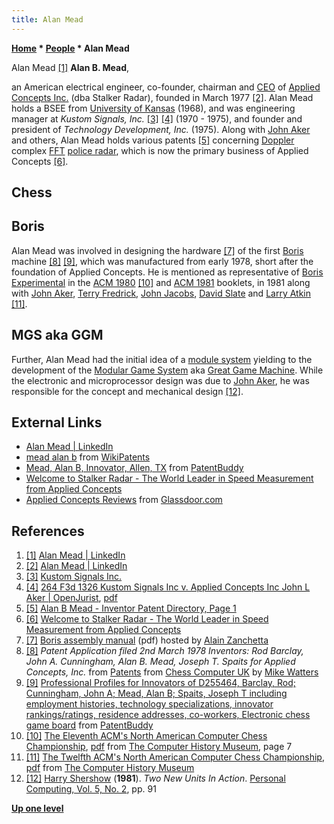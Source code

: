 ```yaml
---
title: Alan Mead
---
```

**[Home](Home "Home") * [People](People "People") * Alan Mead**

[](https://www.linkedin.com/in/alan-mead-9875768/) Alan Mead <a id="cite-note-1" href="#cite-ref-1">[1]</a>
**Alan B. Mead**,

an American electrical engineer, co-founder, chairman and [CEO](https://en.wikipedia.org/wiki/Chief_executive_officer) of [Applied Concepts Inc.](Applied_Concepts "Applied Concepts") (dba Stalker Radar), founded in March 1977 <a id="cite-note-2" href="#cite-ref-2">[2]</a>. Alan Mead holds a BSEE from [University of Kansas](https://en.wikipedia.org/wiki/University_of_Kansas) (1968), and was engineering manager at *Kustom Signals, Inc.* <a id="cite-note-3" href="#cite-ref-3">[3]</a> <a id="cite-note-4" href="#cite-ref-4">[4]</a> (1970 - 1975), and founder and president of *Technology Development, Inc.* (1975). Along with [John Aker](John_Aker "John Aker") and others, Alan Mead holds various patents <a id="cite-note-5" href="#cite-ref-5">[5]</a> concerning [Doppler](https://en.wikipedia.org/wiki/Doppler_radar) complex [FFT](https://en.wikipedia.org/wiki/Fast_Fourier_transform) [police radar](https://en.wikipedia.org/wiki/Radar_gun), which is now the primary business of Applied Concepts <a id="cite-note-6" href="#cite-ref-6">[6]</a>.

## Chess

## Boris

Alan Mead was involved in designing the hardware <a id="cite-note-7" href="#cite-ref-7">[7]</a> of the first [Boris](Boris "Boris") machine <a id="cite-note-8" href="#cite-ref-8">[8]</a> <a id="cite-note-9" href="#cite-ref-9">[9]</a>, which was manufactured from early 1978, short after the foundation of Applied Concepts. He is mentioned as representative of [Boris Experimental](Boris#X "Boris") in the [ACM 1980](ACM_1980 "ACM 1980") <a id="cite-note-10" href="#cite-ref-10">[10]</a> and [ACM 1981](ACM_1981 "ACM 1981") booklets, in 1981 along with [John Aker](John_Aker "John Aker"), [Terry Fredrick](Terry_Fredrick "Terry Fredrick"), [John Jacobs](index.php?title=John_Jacobs&action=edit&redlink=1 "John Jacobs (page does not exist)"), [David Slate](David_Slate "David Slate") and [Larry Atkin](Larry_Atkin "Larry Atkin") <a id="cite-note-11" href="#cite-ref-11">[11]</a>.

## MGS aka GGM

Further, Alan Mead had the initial idea of a [module system](Module "Module") yielding to the development of the [Modular Game System](Chafitz_Modular_Game_System "Chafitz Modular Game System") aka [Great Game Machine](Great_Game_Machine "Great Game Machine"). While the electronic and microprocessor design was due to [John Aker](John_Aker "John Aker"), he was responsible for the concept and mechanical design <a id="cite-note-12" href="#cite-ref-12">[12]</a>.

## External Links

- [Alan Mead | LinkedIn](http://www.linkedin.com/pub/alan-mead/8/576/987)
- [mead alan b](http://www.wikipatents.com/as/s_inventor/Mead%3B+Alan+B.) from [WikiPatents](http://www.wikipatents.com/)
- [Mead, Alan B, Innovator, Allen, TX](http://www.patentbuddy.com/Inventor/Mead-Alan-B/301763) from [PatentBuddy](http://www.patentbuddy.com/home.jsf)
- [Welcome to Stalker Radar - The World Leader in Speed Measurement from Applied Concepts](http://www.stalkerradar.com/)
- [Applied Concepts Reviews](http://www.glassdoor.com/Reviews/Applied-Concepts-Reviews-E7912.htm) from [Glassdoor.com](http://www.glassdoor.com/index.htm)

## References

1. <a id="cite-ref-1" href="#cite-note-1">[1]</a> [Alan Mead | LinkedIn](http://www.linkedin.com/pub/alan-mead/8/576/987)
1. <a id="cite-ref-2" href="#cite-note-2">[2]</a> [Alan Mead | LinkedIn](http://www.linkedin.com/pub/alan-mead/8/576/987)
1. <a id="cite-ref-3" href="#cite-note-3">[3]</a> [Kustom Signals Inc.](http://www.policeone.com/manufacturers/Kustom-Signals-Inc)
1. <a id="cite-ref-4" href="#cite-note-4">[4]</a> [264 F3d 1326 Kustom Signals Inc v. Applied Concepts Inc John L Aker | OpenJurist](http://openjurist.org/264/f3d/1326/kustom-signals-inc-v-applied-concepts-inc-john-l-aker), [pdf](http://www.ll.georgetown.edu/federal/judicial/fed/opinions/99opinions/99-1564.pdf)
1. <a id="cite-ref-5" href="#cite-note-5">[5]</a> [Alan B Mead - Inventor Patent Directory, Page 1](http://patent.ipexl.com/inventor/Alan_B_Mead_1.html)
1. <a id="cite-ref-6" href="#cite-note-6">[6]</a> [Welcome to Stalker Radar - The World Leader in Speed Measurement from Applied Concepts](http://www.stalkerradar.com/)
1. <a id="cite-ref-7" href="#cite-note-7">[7]</a> [Boris assembly manual](http://alain.zanchetta.free.fr/docs/AppliedConcepts/BorisKitAssemblyManualUS.pdf) (pdf) hosted by [Alain Zanchetta](index.php?title=Alain_Zanchetta&action=edit&redlink=1 "Alain Zanchetta (page does not exist)")
1. <a id="cite-ref-8" href="#cite-note-8">[8]</a> *Patent Application filed 2nd March 1978 Inventors: Rod Barclay, John A. Cunningham, Alan B. Mead, Joseph T. Spaits for Applied Concepts, Inc.* from [Patents](http://www.chesscomputeruk.com/html/patents.html) from [Chess Computer UK](http://www.chesscomputeruk.com/index.html) by [Mike Watters](Mike_Watters "Mike Watters")
1. <a id="cite-ref-9" href="#cite-note-9">[9]</a> [Professional Profiles for Innovators of D255464, Barclay, Rod; Cunningham, John A; Mead, Alan B; Spaits, Joseph T including employment histories, technology specializations, innovator rankings/ratings, residence addresses, co-workers, Electronic chess game board](http://www.patentbuddy.com/Patent/Profile/6831593/4804328) from [PatentBuddy](http://www.patentbuddy.com/home.jsf)
1. <a id="cite-ref-10" href="#cite-note-10">[10]</a> [The Eleventh ACM's North American Computer Chess Championship](http://www.computerhistory.org/chess/full_record.php?iid=doc-431614f6cdeeb), [pdf](http://archive.computerhistory.org/projects/chess/related_materials/text/3-1%20and%203-2%20and%203-3.1980_11th_ACM_NACCC/The_Eleventh_ACMs_North_American_Computer_Chess_Championship.1980.062303015.sm.pdf) from [The Computer History Museum](The_Computer_History_Museum "The Computer History Museum"), page 7
1. <a id="cite-ref-11" href="#cite-note-11">[11]</a> [The Twelfth ACM's North American Computer Chess Championship](http://www.computerhistory.org/chess/full_record.php?iid=doc-431614f6ce737), [pdf](http://archive.computerhistory.org/projects/chess/related_materials/text/3-1%20and%203-2%20and%203-3.1981_ACM_NACCC/1981_ACM_NACCC.sm.062303017.pdf) from [The Computer History Museum](The_Computer_History_Museum "The Computer History Museum")
1. <a id="cite-ref-12" href="#cite-note-12">[12]</a> [Harry Shershow](Harry_Shershow "Harry Shershow") (**1981**). *Two New Units In Action*. [Personal Computing, Vol. 5, No. 2](Personal_Computing#5_2 "Personal Computing"), pp. 91

**[Up one level](People "People")**

